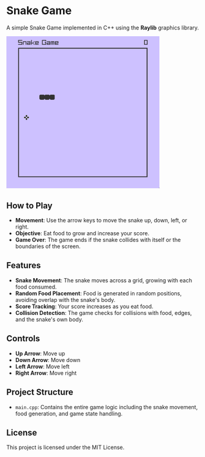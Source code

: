 # Snake Game

A simple Snake Game implemented in C++ using the **Raylib** graphics library.

<img src="./assets/screenshot.png" alt="Snake Game Screenshot" width="400"/>

## How to Play
- **Movement**: Use the arrow keys to move the snake up, down, left, or right.
- **Objective**: Eat food to grow and increase your score.
- **Game Over**: The game ends if the snake collides with itself or the boundaries of the screen.

## Features
- **Snake Movement**: The snake moves across a grid, growing with each food consumed.
- **Random Food Placement**: Food is generated in random positions, avoiding overlap with the snake's body.
- **Score Tracking**: Your score increases as you eat food.
- **Collision Detection**: The game checks for collisions with food, edges, and the snake's own body.

## Controls
- **Up Arrow**: Move up
- **Down Arrow**: Move down
- **Left Arrow**: Move left
- **Right Arrow**: Move right

## Project Structure
- `main.cpp`: Contains the entire game logic including the snake movement, food generation, and game state handling.

## License
This project is licensed under the MIT License.
